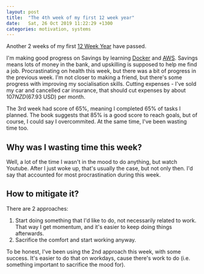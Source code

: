 ```yaml
---
layout: post
title:  "The 4th week of my first 12 week year"
date:   Sat, 26 Oct 2019 11:22:29 +1300
categories: motivation, systems
---
```


Another 2 weeks of my first [12 Week Year](https://12weekyear.com) have
passed.

I'm making good progress on Savings by learning
[Docker](https://www.udemy.com/course/docker-mastery/) and
[AWS](https://www.udemy.com/course/aws-certified-developer-associate-dva-c01/).
Savings means lots of money in the bank, and upskilling is supposed to help me
find a job.  Procrastinating on health this week, but there was a bit of
progress in the previous week. I'm not closer to making a friend, but there's
some progress with improving my socialisation skills. Cutting expenses - I've
sold my car and cancelled car insurance, that should cut expenses by about $107
NZD ($67.93 USD) per month.

The 3rd week had score of 65%, meaning I completed 65% of tasks I planned. The
book suggests that 85% is a good score to reach goals, but of course, I could
say I overcommited. At the same time, I've been wasting time too.

## Why was I wasting time this week?

Well, a lot of the time I wasn't in the mood to do anything, but watch Youtube.
After I just woke up, that's usually the case, but not only then. I'd say that
accounted for most procrastination during this week.

## How to mitigate it?

There are 2 approaches:

1. Start doing something that I'd like to do, not necessarily related to work.
  That way I get momentum, and it's easier to keep doing things afterwards.
2. Sacrifice the comfort and start working anyway.

To be honest, I've been using the 2nd approach this week, with some success.
It's easier to do that on workdays, cause there's work to do (i.e. something
important to sacrifice the mood for).
